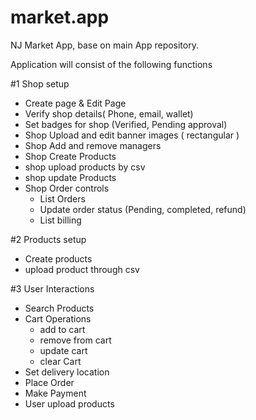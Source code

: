 # market.app
NJ Market  App, base on main App repository.

Application will consist of the following functions

#1 Shop setup
- Create page & Edit Page
- Verify shop details( Phone, email, wallet)
- Set badges for shop (Verified, Pending approval)
- Shop Upload and edit banner images ( rectangular )
- Shop Add and remove managers
- Shop Create Products
- shop upload products by csv
- shop update Products
- Shop Order controls
  - List Orders
  - Update order status (Pending, completed, refund)
  - List billing

#2 Products setup
- Create products
- upload product through csv

#3 User Interactions
- Search Products
- Cart Operations
  - add to cart
  - remove from cart
  - update cart
  - clear Cart
- Set delivery location
- Place Order
- Make Payment
- User upload products

